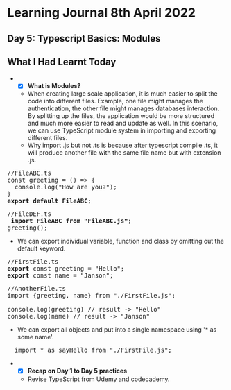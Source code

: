 # Learning Journal 8th April 2022
## Day 5: Typescript Basics: Modules
## What I Had Learnt Today
* - [x] **What is Modules?**
   * When creating large scale application, it is much easier to split the code into different files. Example, one file might manages the authentication, the other file might manages databases interaction. By splitting up the files, the application would be more structured and much more easier to read and update as well. In this scenario, we can use TypeScript module system in importing and exporting different files.
   * Why import .js but not .ts is because after typescript compile .ts, it will produce another file with the same file name but with extension .js.
<pre>
//FileABC.ts
const greeting = () => {
  console.log("How are you?");
}
<b>export default FileABC</b>;
</pre>

<pre>
//FileDEF.ts
<b> import FileABC from "FileABC.js";</b>
greeting();
</pre>

  *  We can export individual variable, function and class by omitting out the default keyword.
<pre>
//FirstFile.ts
<b>export</b> const greeting = "Hello";
<b>export</b> const name = "Janson";
</pre>

<pre>
//AnotherFile.ts
import {greeting, name} from "./FirstFile.js";

console.log(greeting) // result -> "Hello"
console.log(name) // result -> "Janson"
</pre>

 *  We can export all objects and put into a single namespace using '* as some name'.
<pre>
  import * as sayHello from "./FirstFile.js";
</pre>

* - [x] **Recap on Day 1 to Day 5 practices** 
  * Revise TypeScript from Udemy and codecademy.
